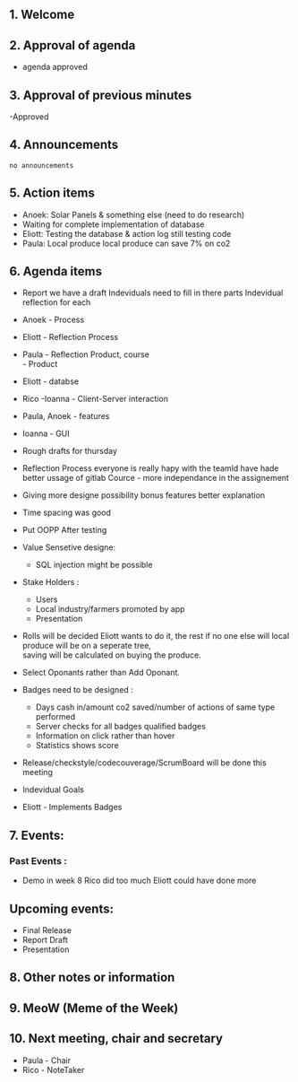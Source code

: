 ## 1. Welcome


## 2. Approval of agenda  
- agenda approved

## 3. Approval of previous minutes  
-Approved

## 4. Announcements  
	no announcements

## 5. Action items  

- Anoek: Solar Panels & something else (need to do research)   
- Waiting for complete implementation of database     
- Eliott: Testing the database & action log still testing code   
- Paula: Local produce local produce can save 7% on co2   

## 6. Agenda items
- Report we have a draft Indeviduals need to fill in there parts Indevidual reflection for each 
- Anoek - Process  
- Eliott - Reflection Process 
- Paula - Reflection Product, course  
	   	- Product  
		
- Eliott - databse  
- Rico -Ioanna - Client-Server interaction  
- Paula, Anoek - features  
- Ioanna - GUI  		
- Rough drafts for thursday  
- Reflection Process everyone is really hapy with the teamld have hade better ussage of gitlab Cource - more independance in the assignement
- Giving more designe possibility bonus features better explanation  
- Time spacing was good  
- Put OOPP After testing  
- Value Sensetive designe:  
	- SQL injection might be possible   
- Stake Holders : 
	- Users  
	- Local industry/farmers promoted by app   
	- Presentation 
- Rolls will be decided	Eliott wants to do it, the rest if no one else will local produce will be on a seperate tree,  
  saving will be calculated on buying the produce.
- Select Oponants rather than Add Oponant. 
- Badges need to be designed :
    - Days cash in/amount co2 saved/number of actions of same type performed  
	- Server checks for all badges qualified badges  
	- Information on click rather than hover  
	- Statistics shows score  
- Release/checkstyle/codecouverage/ScrumBoard will be done this meeting  
- Indevidual Goals  
- Eliott - Implements Badges 
		

##  7. Events:  

### Past Events : 

- Demo in week 8 Rico did too much Eliott could have done more   

## Upcoming events:  
 
- Final Release  
- Report Draft  
- Presentation  


## 8. Other notes or information 
	

## 9. MeoW (Meme of the Week) 


## 10. Next meeting, chair and secretary 

- Paula - Chair
- Rico - NoteTaker
